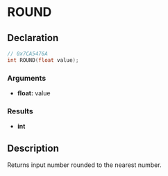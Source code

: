 # ROUND

## Declaration
```cpp
// 0x7CA5476A
int ROUND(float value);
```

### Arguments
- **float:** value

### Results
- **int**

## Description
Returns input number rounded to the nearest number.